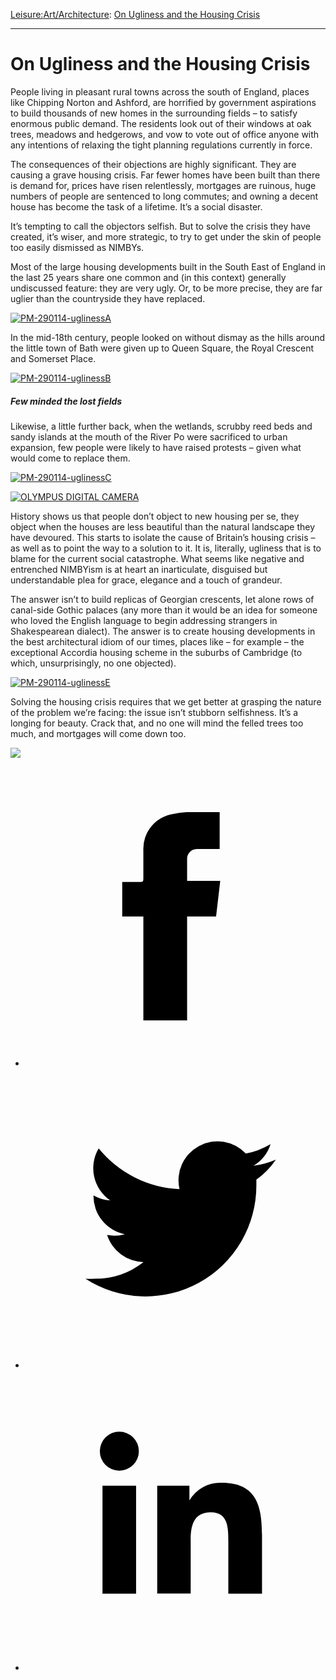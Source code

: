 [Leisure:](https://www.theschooloflife.com/thebookoflife/category/leisure/)[Art/Architecture](https://www.theschooloflife.com/thebookoflife/category/leisure/artarchitecture/): [On Ugliness and the Housing Crisis](https://www.theschooloflife.com/thebookoflife/ugliness-housing-crisis/)

* * *

# On Ugliness and the Housing Crisis
<style>
						.alignnone {
  display: block;
  margin-left: auto;
  margin-right: auto;
  align: center:
}

.addtoany_share_save_container {
display:none;
}

.wp-block-image {
		display: block;
  margin-left: auto;
  margin-right: auto;
  width: 50%;
}

.aligncenter {
display: block;
  margin-left: auto;
  margin-right: auto;
  align: center:
}

@media only screen and (max-width: 500px) {
  .wp-block-image {
		display: block;
  margin-left: auto;
  margin-right: auto;
  width: 100%;
} }

h1 {max-width: 600px !important;
}
.s18-single-post .content-area .site-main article .post-cat-header-display + .old-wrapper p {
    font-size: 1.200em
}
						</style>

People living in pleasant rural towns across the south of England, places like Chipping Norton and Ashford, are horrified by government aspirations to build thousands of new homes in the surrounding fields – to satisfy enormous public demand. The residents look out of their windows at oak trees, meadows and hedgerows, and vow to vote out of office anyone with any intentions of relaxing the tight planning regulations currently in force.

The consequences of their objections are highly significant. They are causing a grave housing crisis. Far fewer homes have been built than there is demand for, prices have risen relentlessly, mortgages are ruinous, huge numbers of people are sentenced to long commutes; and owning a decent house has become the task of a lifetime. It’s a social disaster.

It’s tempting to call the objectors selfish. But to solve the crisis they have created, it’s wiser, and more strategic, to try to get under the skin of people too easily dismissed as NIMBYs.

Most of the large housing developments built in the South East of England in the last 25 years share one common and (in this context) generally undiscussed feature: they are very ugly. Or, to be more precise, they are far uglier than the countryside they have replaced.

[![PM-290114-uglinessA](https://www.theschooloflife.com/thebookoflife/wp-content/uploads/2014/11/PM-290114-uglinessA.jpg)](http://www.thebookoflife.org/wp-content/uploads/2014/11/PM-290114-uglinessA.jpg)

In the mid-18th century, people looked on without dismay as the hills around the little town of Bath were given up to Queen Square, the Royal Crescent and Somerset Place.

[![PM-290114-uglinessB](https://www.theschooloflife.com/thebookoflife/wp-content/uploads/2014/11/PM-290114-uglinessB.jpg)](http://www.thebookoflife.org/wp-content/uploads/2014/11/PM-290114-uglinessB.jpg)

##### Few minded the lost fields

Likewise, a little further back, when the wetlands, scrubby reed beds and sandy islands at the mouth of the River Po were sacrificed to urban expansion, few people were likely to have raised protests – given what would come to replace them.

[![PM-290114-uglinessC](https://www.theschooloflife.com/thebookoflife/wp-content/uploads/2014/11/PM-290114-uglinessC.gif)](http://www.thebookoflife.org/wp-content/uploads/2014/11/PM-290114-uglinessC.gif)

[![OLYMPUS DIGITAL CAMERA](https://www.theschooloflife.com/thebookoflife/wp-content/uploads/2014/11/PM-290114-uglinessD.jpg)](http://www.thebookoflife.org/wp-content/uploads/2014/11/PM-290114-uglinessD.jpg)

History shows us that people don’t object to new housing per se, they object when the houses are less beautiful than the natural landscape they have devoured. This starts to isolate the cause of Britain’s housing crisis – as well as to point the way to a solution to it. It is, literally, ugliness that is to blame for the current social catastrophe. What seems like negative and entrenched NIMBYism is at heart an inarticulate, disguised but understandable plea for grace, elegance and a touch of grandeur.

The answer isn’t to build replicas of Georgian crescents, let alone rows of canal-side Gothic palaces (any more than it would be an idea for someone who loved the English language to begin addressing strangers in Shakespearean dialect). The answer is to create housing developments in the best architectural idiom of our times, places like – for example – the exceptional Accordia housing scheme in the suburbs of Cambridge (to which, unsurprisingly, no one objected).

[![PM-290114-uglinessE](https://www.theschooloflife.com/thebookoflife/wp-content/uploads/2014/11/PM-290114-uglinessE.jpg)](http://www.thebookoflife.org/wp-content/uploads/2014/11/PM-290114-uglinessE.jpg)

Solving the housing crisis requires that we get better at grasping the nature of the problem we’re facing: the issue isn’t stubborn selfishness. It’s a longing for beauty. Crack that, and no one will mind the felled trees too much, and mortgages will come down too.

[![](https://img.youtube.com/vi/dcbjWGj3jBk/0.jpg)](https://www.youtube.com/embed/dcbjWGj3jBk '')
<style>
    .iframe-class { display: block !important; }
</style>

- [<svg xmlns="http://www.w3.org/2000/svg" viewbox="0 0 26 26"><title>Facebook</title>
                    <g>
                        <path d="M8.38,10H9.92c.2,0,.29,0,.29-.28,0-.82,0-1.64,0-2.46a3.05,3.05,0,0,1,2.57-3.15A7.22,7.22,0,0,1,14,3.95c.86,0,1.71,0,2.57,0h.25v3.2h-2A.85.85,0,0,0,14,8c0,.62,0,1.24,0,1.91h2.87L16.51,13H14v9H10.21V13H8.38Z"></path>
                    </g>
                </svg>](http://www.facebook.com/sharer/sharer.php?u=https://www.theschooloflife.com/thebookoflife/ugliness-housing-crisis/)
- [<svg xmlns="http://www.w3.org/2000/svg" viewbox="0 0 26 26"><title>Twitter</title>
                    <path d="M21.69,7.9a6.75,6.75,0,0,1-1.94.53,3.39,3.39,0,0,0,1.48-1.87,6.76,6.76,0,0,1-2.14.82,3.38,3.38,0,0,0-5.75,3.08,9.59,9.59,0,0,1-7-3.53,3.38,3.38,0,0,0,1,4.51A3.36,3.36,0,0,1,5.89,11v0A3.38,3.38,0,0,0,8.6,14.37a3.39,3.39,0,0,1-1.53.06,3.38,3.38,0,0,0,3.15,2.35A6.78,6.78,0,0,1,6,18.22a6.87,6.87,0,0,1-.81,0A9.6,9.6,0,0,0,20,10.08q0-.22,0-.44A6.86,6.86,0,0,0,21.69,7.9Z"></path>
                </svg>](http://twitter.com/share?url=https://www.theschooloflife.com/thebookoflife/ugliness-housing-crisis/&text=&via=theschooloflife)
- [<svg xmlns="http://www.w3.org/2000/svg" viewbox="0 0 26 26"><title>LinkedIn</title>
<path class="cls-2" d="M6.67,10H9.58v9.36H6.67ZM8.13,5.32A1.69,1.69,0,1,1,6.44,7,1.69,1.69,0,0,1,8.13,5.32"></path><path class="cls-2" d="M11.41,10H14.2v1.28h0A3.06,3.06,0,0,1,17,9.75c2.95,0,3.49,1.94,3.49,4.46v5.14H17.57V14.79c0-1.09,0-2.48-1.51-2.48s-1.75,1.18-1.75,2.4v4.63H11.41Z"></path></svg>](https://www.linkedin.com/shareArticle?mini=true&url=https://www.theschooloflife.com/thebookoflife/ugliness-housing-crisis/)

